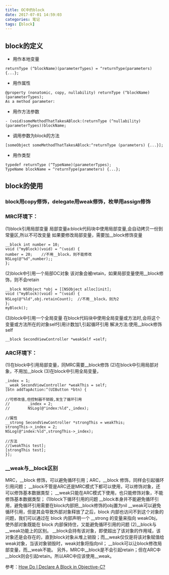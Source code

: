 ```yaml
---
title: OC中的block
date: 2017-07-01 14:59:03
categories: 笔记
tags: [block]
---
```


## block的定义

* 用作本地变量
```
returnType (^blockName)(parameterTypes) = ^returnType(parameters) {...};
```
<!--more-->
* 用作属性
```
@property (nonatomic, copy, nullability) returnType (^blockName)(parameterTypes);
As a method parameter:
```

* 用作方法参数
```
- (void)someMethodThatTakesABlock:(returnType (^nullability)(parameterTypes))blockName;
```

* 调用参数为block的方法
```
[someObject someMethodThatTakesABlock:^returnType (parameters) {...}];
```

* 用作类型
```
typedef returnType (^TypeName)(parameterTypes);
TypeName blockName = ^returnType(parameters) {...};
```


## block的使用
### block用copy修饰，delegate用weak修饰，枚举用assign修饰
### MRC环境下：
(1)block引用局部变量
局部变量a:block代码块中使用局部变量,会自动拷贝一份到常量区,所以不可改变量
如果要修改局部变量，需要加__block修饰变量
```
__block int number = 10;
void (^myBlock)(void) = ^(void) {
number = 20;    //不用__block，则不能修改
NSLog(@"%d",number);;
};

```

 (2)block中引用一个局部OC对象
该对象会被retain，如果局部变量使用__block修饰，则不会retain
```
__block NSObject *obj = [[NSObject alloc]init];
void (^myBlock)(void) = ^(void) {
NSLog(@"%ld",obj.retainCount);  //不用__block，则为2
};
myBlock();
```

(3)block中引用一个全局变量
在block代码块中使用全局变量或方法时,会将这个变量或方法所在的对象self引用计数加1,引起循环引用
解决方法:使用__block修饰self
```
__block SecondViewController *weakSelf =self;
```

### ARC环境下：
(1)在block中引用局部变量，同MRC需要__block修饰
(2)在block中引用局部对象，不用加__block
(3)在block中引用全局变量，
```
_index = 1;
__weak SecondViewController *weakThis = self;
[btn addTapAction:^(UIButton *btn) {

//可修改值,但控制器不销毁,发生了循环引用
//        _index = 2;
//        NSLog(@"index:%ld",_index);

//属性
__strong SecondViewController *strongThis = weakThis;
strongThis->_index = 2;
NSLog(@"index:%ld",strongThis->_index);

//方法
//[weakThis test];
[strongThis test];
}];

```

### __weak与__block区别
MRC，__block 修饰，可以避免循环引用；ARC，__block 修饰，同样会引起循环引用问题；
__block不管是ARC还是MRC模式下都可以使用，可以修饰对象，还可以修饰基本数据类型；
__weak只能在ARC模式下使用，也只能修饰对象，不能修饰基本数据类型；
(1)block下循环引用的问题
__block本身并不能避免循环引用，避免循环引用需要在block内部把__block修饰的obj置为nil
__weak可以避免循环引用，但是其会导致外部对象释放了之后，block 内部也访问不到这个对象的问题，我们可以通过在 block 内部声明一个 __strong
的变量来指向 weakObj，使外部对象既能在 block 内部保持住，又能避免循环引用的问题
(2)__block与__weak功能上的区别。
__block会持有该对象，即使超出了该对象的作用域，该对象还是会存在的，直到block对象从堆上销毁；而__weak仅仅是将该对象赋值给weak对象，当该对象销毁时，weak对象将指向nil；
__block可以让block修改局部变量，而__weak不能。
另外，MRC中__block是不会引起retain；但在ARC中__block则会引起retain。所以ARC中应该使用__weak。

参考：[How Do I Declare A Block in Objective-C?](http://fuckingblocksyntax.com)

